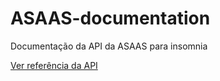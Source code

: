 # ASAAS-documentation
Documentação da API da ASAAS para insomnia

[Ver referência da API](https://docs.asaas.com/reference/comece-por-aqui)
